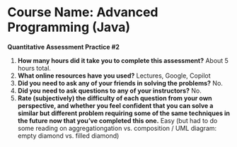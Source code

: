 # Course Name: Advanced Programming (Java)

**Quantitative Assessment Practice #2**

1. **How many hours did it take you to complete this assessment?**
   About 5 hours total.
2. **What online resources have you used?**
   Lectures, Google, Copilot
3. **Did you need to ask any of your friends in solving the problems?**
   No.
4. **Did you need to ask questions to any of your instructors?**
   No.
5. **Rate (subjectively) the difficulty of each question from your own perspective, and whether you feel confident that you can solve a similar but different problem requiring some of the same techniques in the future now that you’ve completed this one.**
   Easy (but had to do some reading on aggregationgation vs. composition / UML diagram: empty diamond vs. filled diamond)
